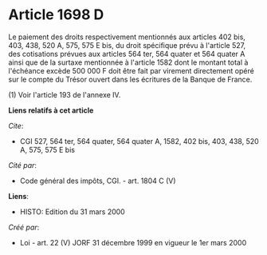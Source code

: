 # Article 1698 D

Le paiement des droits respectivement mentionnés aux articles 402 bis, 403, 438, 520 A, 575, 575 E bis, du droit spécifique
prévu à l'article 527, des cotisations prévues aux articles 564 ter, 564 quater et 564 quater A ainsi que de la surtaxe
mentionnée à l'article 1582 dont le montant total à l'échéance excède 500 000 F doit être fait par virement directement opéré
sur le compte du Trésor ouvert dans les écritures de la Banque de France.

(1) Voir l'article 193 de l'annexe IV.

**Liens relatifs à cet article**

_Cite_:

  - CGI 527, 564 ter, 564 quater, 564 quater A, 1582, 402 bis, 403, 438, 520 A, 575, 575 E bis

_Cité par_:

  - Code général des impôts, CGI. - art. 1804 C (V)

**Liens**:

  - HISTO: Edition du 31 mars 2000

_Créé par_:

  - Loi - art. 22 (V) JORF 31 décembre 1999 en vigueur le 1er mars 2000
